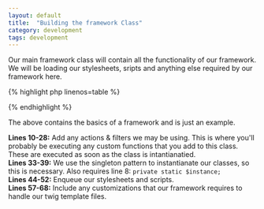 ```yaml
---
layout: default
title:  "Building the framework Class"
category: development
tags: development
---
```


Our main framework class will contain all the functionality of our framework. We will be loading our stylesheets, sripts and anything else required by our framework here.

{% highlight php linenos=table %}
<?php

/**
* The Framework
*/
class Maera_Framework_Core {

	private static $instance;

	private function __construct() {

		do_action( 'maera/framework/include_modules' );

		// CAUTION: DO NOT DELETE THIS.
		if ( ! defined( 'MAERA_FRAMEWORK_PATH' ) ) {
			define( 'MAERA_FRAMEWORK_PATH', dirname( __FILE__ ) );
		}

		// Define our compiler.
		$compiler = null;

		// Enqueue the scripts
		add_action( 'wp_enqueue_scripts', array( $this, 'scripts' ), 110 );

		// Add the framework Timber modifications
		add_filter( 'timber_context', array( $this, 'timber_extras' ) );

	}

	/**
	 * This is required to instantianate our framework
	 */
	public static function get_instance() {
		if ( null == self::$instance ) {
			self::$instance = new self;
		}

		return self::$instance;
	}

	/**
	 * Register all scripts and additional stylesheets (if necessary)
	 */
	function scripts() {

		wp_register_style( 'example-css', MAERA_EXAMPLE_FRAMEWORK_URL . '/assets/css/style.css' );
		wp_enqueue_style( 'example-css' );

		wp_register_script( 'example-js', MAERA_EXAMPLE_FRAMEWORK_URL . '/assets/js/main.js', false, null, false );
		wp_enqueue_script( 'example-js' );

	}

	/**
	 * Timber extras.
	 */
	function timber_extras( $data ) {

		$data['singular']['image']['switch'] = true;
		$data['singular']['image']['width']  = 550;
		$data['singular']['image']['height'] = 300;

		$data['archives']['image']['switch'] = true;
		$data['archives']['image']['width']  = 550;
		$data['archives']['image']['height'] = 300;

		return $data;
	}

}
?>
{% endhighlight %}

The above contains the basics of a framework and is just an example.

**Lines 10-28:** Add any actions & filters we may be using. This is where you'll probably be executing any custom functions that you add to this class. These are executed as soon as the class is intantianatied.  
**Lines 33-39:** We use the singleton pattern to instantianate our classes, so this is necessary. Also requires line 8: `private static $instance;`  
**Lines 44-52:** Enqueue our stylesheets and scripts.  
**Lines 57-68:** Include any customizations that our framework requires to handle our twig template files.  